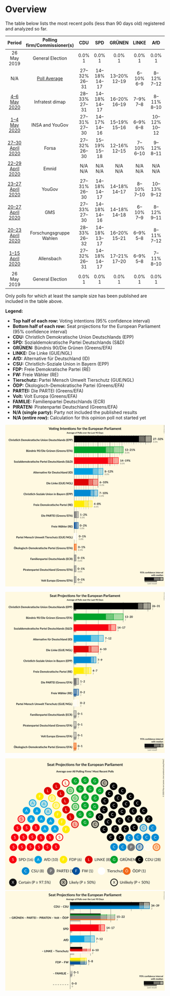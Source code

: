 # Overview

The table below lists the most recent polls (less than 90 days old) registered and analyzed so far.

| Period     | Polling firm/Commissioner(s) | CDU | SPD | GRÜNEN | LINKE | AfD | CSU | FDP | FW | Tierschutz | ÖDP | PARTEI | Volt | FAMILIE | PIRATEN |
|:----------:|:----------------------------:|:--:|:--:|:--:|:--:|:--:|:--:|:--:|:--:|:--:|:--:|:--:|:--:|:--:|:--:|
| 26 May 2019 | General Election | 0.0% <br> 1 | 0.0% <br> 1 | 0.0% <br> 1 | 0.0% <br> 1 | 0.0% <br> 1 | 0.0% <br> 1 | 0.0% <br> 1 | 0.0% <br> 1 | 0.0% <br> 1 | 0.0% <br> 1 | 0.0% <br> 1 | 0.0% <br> 1 | 0.0% <br> 1 | 0.0% <br> 1 |
| N/A | [Poll Average](average.html) | 27–32% <br> 26–31 | 14–18% <br> 14–17 | 13–20% <br> 12–19 | 6–10% <br> 6–9 | 8–12% <br> 7–12 | 7–10% <br> 7–9 | 4–7% <br> 4–7 | 1–2% <br> 1–2 | 0–1% <br> 0–2 | 0–1% <br> 0–1 | 1–2% <br> 1–2 | 0–1% <br> 0–1 | 0–1% <br> 0–1 | 0–1% <br> 0–1 |
| [4–6 May 2020](2020-05-06-Infratestdimap.html) | Infratest dimap | 28–33% <br> 27–31 | 14–18% <br> 14–17 | 16–20% <br> 16–19 | 7–9% <br> 7–8 | 8–11% <br> 8–10 | 7–10% <br> 7–12 | 4–6% <br> 4–5 | 1% <br> 1 | 0–1% <br> 0–1 | 0–1% <br> 0–1 | 1–2% <br> 1 | 0–1% <br> 0–1 | 0–1% <br> 0–1 | 0–1% <br> 0–1 |
| [1–4 May 2020](2020-05-04-INSAandYouGov.html) | INSA and YouGov | 27–31% <br> 27–30 | 14–17% <br> 14–16 | 15–19% <br> 15–16 | 6–9% <br> 6–8 | 10–12% <br> 10–12 | 7–9% <br> 7–9 | 5–7% <br> 5–7 | 1–2% <br> 1 | 0–1% <br> 0–1 | 0–1% <br> 0–1 | 1–2% <br> 1 | 0–1% <br> 0 | 0–1% <br> 0–1 | 0–1% <br> 0–1 |
| [27–30 April 2020](2020-04-30-Forsa.html) | Forsa | 27–32% <br> 26–30 | 15–19% <br> 15–18 | 12–16% <br> 12–15 | 7–10% <br> 6–10 | 9–12% <br> 8–11 | 7–10% <br> 7–9 | 5–7% <br> 5–7 | 1–2% <br> 1–2 | 0–1% <br> 0–2 | 0–1% <br> 0–1 | 1–2% <br> 1–2 | 0–1% <br> 0–1 | 0–1% <br> 0–1 | 0–1% <br> 0–1 |
| [22–29 April 2020](2020-04-29-Emnid.html) | Emnid | N/A <br> N/A | N/A <br> N/A | N/A <br> N/A | N/A <br> N/A | N/A <br> N/A | N/A <br> N/A | N/A <br> N/A | N/A <br> N/A | N/A <br> N/A | N/A <br> N/A | N/A <br> N/A | N/A <br> N/A | N/A <br> N/A | N/A <br> N/A |
| [23–27 April 2020](2020-04-27-YouGov.html) | YouGov | 27–31% <br> 26–30 | 14–18% <br> 14–17 | 14–18% <br> 14–17 | 8–10% <br> 7–10 | 10–13% <br> 9–12 | 7–9% <br> 6–9 | 4–6% <br> 4–7 | 1–2% <br> 0–1 | 0–1% <br> 0–1 | 0–1% <br> 0–1 | 1–2% <br> 1–2 | 0–1% <br> 0–1 | 0–1% <br> 0–1 | 0–1% <br> 0–1 |
| [20–27 April 2020](2020-04-27-GMS.html) | GMS | 27–33% <br> 27–30 | 14–18% <br> 14–16 | 14–18% <br> 14–18 | 6–10% <br> 7–9 | 8–12% <br> 9–11 | 7–10% <br> 7–9 | 5–8% <br> 4–7 | 1–2% <br> 1–2 | 0–1% <br> 1 | 0–1% <br> 0–1 | 1–2% <br> 1 | 0–1% <br> 0–1 | 0–1% <br> 0 | 0–1% <br> 0 |
| [20–23 April 2020](2020-04-23-ForschungsgruppeWahlen.html) | Forschungsgruppe Wahlen | 28–33% <br> 26–32 | 14–18% <br> 13–17 | 16–20% <br> 15–21 | 6–9% <br> 5–8 | 8–11% <br> 7–12 | 7–10% <br> 7–10 | 4–6% <br> 3–6 | 1–2% <br> 1–2 | 0–1% <br> 0–1 | 0–1% <br> 0–1 | 1–2% <br> 1–2 | 0–1% <br> 0–1 | 0–1% <br> 0–1 | 0–1% <br> 0–1 |
| [1–15 April 2020](2020-04-15-Allensbach.html) | Allensbach | 27–32% <br> 26–31 | 14–18% <br> 14–17 | 17–21% <br> 17–20 | 6–9% <br> 5–8 | 7–11% <br> 8–10 | 7–10% <br> 7–10 | 5–8% <br> 5–7 | 0–2% <br> 1 | 0–1% <br> 0–1 | 0–1% <br> 0–1 | 1–2% <br> 1–2 | 0–1% <br> 0–1 | 0–1% <br> 0–1 | 0–1% <br> 0–1 |
| 26 May 2019 | General Election | 0.0% <br> 1 | 0.0% <br> 1 | 0.0% <br> 1 | 0.0% <br> 1 | 0.0% <br> 1 | 0.0% <br> 1 | 0.0% <br> 1 | 0.0% <br> 1 | 0.0% <br> 1 | 0.0% <br> 1 | 0.0% <br> 1 | 0.0% <br> 1 | 0.0% <br> 1 | 0.0% <br> 1 |

Only polls for which at least the sample size has been published are included in the table above.

**Legend:**
+ **Top half of each row:** Voting intentions (95% confidence interval)
+ **Bottom half of each row:** Seat projections for the European Parliament (95% confidence interval)
+ **CDU:** Christlich Demokratische Union Deutschlands (EPP)
+ **SPD:** Sozialdemokratische Partei Deutschlands (S&D)
+ **GRÜNEN:** Bündnis 90/Die Grünen (Greens/EFA)
+ **LINKE:** Die Linke (GUE/NGL)
+ **AfD:** Alternative für Deutschland (ID)
+ **CSU:** Christlich-Soziale Union in Bayern (EPP)
+ **FDP:** Freie Demokratische Partei (RE)
+ **FW:** Freie Wähler (RE)
+ **Tierschutz:** Partei Mensch Umwelt Tierschutz (GUE/NGL)
+ **ÖDP:** Ökologisch-Demokratische Partei (Greens/EFA)
+ **PARTEI:** Die PARTEI (Greens/EFA)
+ **Volt:** Volt Europa (Greens/EFA)
+ **FAMILIE:** Familienpartei Deutschlands (ECR)
+ **PIRATEN:** Piratenpartei Deutschland (Greens/EFA)
+ **N/A (single party):** Party not included the published results
+ **N/A (entire row):** Calculation for this opinion poll not started yet


![Graph with voting intentions not yet produced](average.png "Voting Intentions")

![Graph with seats not yet produced](average-seats.png "Seats")

![Graph with seating plan not yet produced](average-seating-plan.png "Seating Plan")
![Graph with coalitions seats not yet produced](average-coalitions-seats.png "Coalitions Seats")
